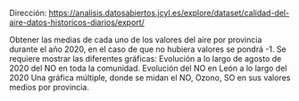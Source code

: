 Dirección: https://analisis.datosabiertos.jcyl.es/explore/dataset/calidad-del-aire-datos-historicos-diarios/export/

Obtener las medias de cada uno de los valores del aire por provincia durante el año 2020, en el caso de que no hubiera valores se pondrá -1.
Se requiere mostrar las diferentes gráficas:
Evolución a lo largo de agosto de 2020 del NO en toda la comunidad.
Evolución del NO en León a lo largo del 2020
Una gráfica múltiple, donde se midan el NO, Ozono, SO en sus valores medios por provincia.
